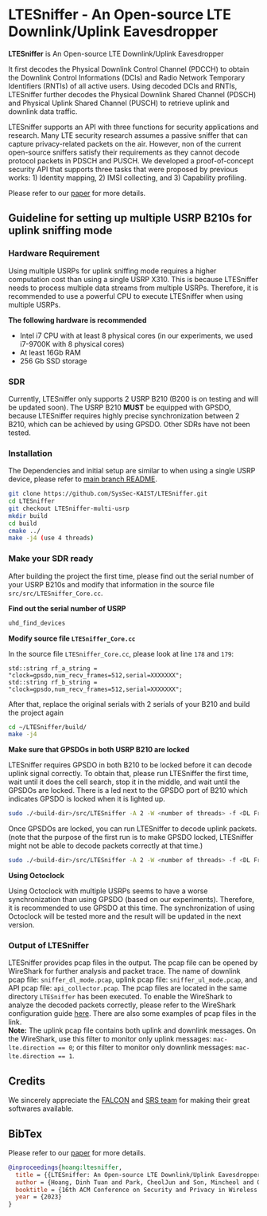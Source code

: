 
# LTESniffer - An Open-source LTE Downlink/Uplink Eavesdropper

**LTESniffer** is An Open-source LTE Downlink/Uplink Eavesdropper 

It first decodes the Physical Downlink Control Channel (PDCCH) to obtain the Downlink Control Informations (DCIs) and Radio Network Temporary Identifiers (RNTIs) of all active users. Using decoded DCIs and RNTIs, LTESniffer further decodes the Physical Downlink Shared Channel (PDSCH) and Physical Uplink Shared Channel (PUSCH) to retrieve uplink and downlink data traffic.

LTESniffer supports an API with three functions for security applications and research. Many LTE security research assumes
a passive sniffer that can capture privacy-related packets on the air. However, non of the current open-source sniffers satisfy their requirements as they cannot decode protocol packets in PDSCH and PUSCH. We developed a proof-of-concept security API that supports three tasks that were proposed by previous works: 1) Identity mapping, 2) IMSI collecting, and 3) Capability profiling.

Please refer to our [paper][paper] for more details.

## Guideline for setting up multiple USRP B210s for uplink sniffing mode
### Hardware Requirement
Using multiple USRPs for uplink sniffing mode requires a higher computation cost than using a single USRP X310. This is because LTESniffer needs to process multiple data streams from multiple USRPs. Therefore, it is recommended to use a powerful CPU to execute LTESniffer when using multiple USRPs.

**The following hardware is recommended**
- Intel i7 CPU with at least 8 physical cores (in our experiments, we used i7-9700K with 8 physical cores)
- At least 16Gb RAM
- 256 Gb SSD storage
### SDR
Currently, LTESniffer only supports 2 USRP B210 (B200 is on testing and will be updated soon). The USRP B210 **MUST** be equipped with GPSDO, because LTESniffer requires highly precise synchronization between 2 B210, which can be achieved by using GPSDO. Other SDRs have not been tested.

### Installation
The Dependencies and initial setup are similar to when using a single USRP device, please refer to [main branch README][main-readme].

```bash
git clone https://github.com/SysSec-KAIST/LTESniffer.git
cd LTESniffer
git checkout LTESniffer-multi-usrp
mkdir build
cd build
cmake ../
make -j4 (use 4 threads)
```

### Make your SDR ready
After building the project the first time, please find out the serial number of your USRP B210s and modify that information in the source file `src/src/LTESniffer_Core.cc`.

**Find out the serial number of USRP**
```bash
uhd_find_devices
```
**Modify source file `LTESniffer_Core.cc`**

In the source file `LTESniffer_Core.cc`, please look at line `178` and `179`:
```
std::string rf_a_string = "clock=gpsdo,num_recv_frames=512,serial=XXXXXXX";
std::string rf_b_string = "clock=gpsdo,num_recv_frames=512,serial=XXXXXXX";
```
After that, replace the original serials with 2 serials of your B210 and build the project again
```bash
cd ~/LTESniffer/build/
make -j4
```
**Make sure that GPSDOs in both USRP B210 are locked**

LTESniffer requires GPSDO in both B210 to be locked before it can decode uplink signal correctly.
To obtain that, please run LTESniffer the first time, wait until it does the cell search, stop it in the middle, and wait until the GPSDOs are locked. There is a led next to the GPSDO port of B210 which indicates GPSDO is locked when it is lighted up.
```bash
sudo ./<build-dir>/src/LTESniffer -A 2 -W <number of threads> -f <DL Freq> -u <UL Freq> -C -m 1
```
Once GPSDOs are locked, you can run LTESniffer to decode uplink packets.
(note that the purpose of the first run is to make GPSDO locked, LTESniffer might not be able to decode packets correctly at that time.)
```bash
sudo ./<build-dir>/src/LTESniffer -A 2 -W <number of threads> -f <DL Freq> -u <UL Freq> -C -m 1
```

**Using Octoclock**

Using Octoclock with multiple USRPs seems to have a worse synchronization than using GPSDO (based on our experiments). Therefore, it is recommended to use GPSDO at this time. The synchronization of using Octoclock will be tested more and the result will be updated in the next version. 

### Output of LTESniffer
LTESniffer provides pcap files in the output. The pcap file can be opened by WireShark for further analysis and packet trace.
The name of downlink pcap file: ``sniffer_dl_mode.pcap``, uplink pcap file: ``sniffer_ul_mode.pcap``, and API pcap file: ``api_collector.pcap``.
The pcap files are located in the same directory ``LTESniffer`` has been executed.
To enable the WireShark to analyze the decoded packets correctly, please refer to the WireShark configuration guide [here][pcap]. There are also some examples of pcap files in the link.\
**Note:** The uplink pcap file contains both uplink and downlink messages. On the WireShark, use this filter to monitor only uplink messages: ``mac-lte.direction == 0``; or this filter to monitor only downlink messages: ``mac-lte.direction == 1``.

## Credits
We sincerely appreciate the [FALCON][falcon] and [SRS team][srsran] for making their great softwares available.
## BibTex
Please refer to our [paper][paper] for more details.

```bibtex
@inproceedings{hoang:ltesniffer,
  title = {{LTESniffer: An Open-source LTE Downlink/Uplink Eavesdropper}},
  author = {Hoang, Dinh Tuan and Park, CheolJun and Son, Mincheol and Oh, Taekkyung and Bae, Sangwook and Ahn, Junho and Oh, BeomSeok and Kim, Yongdae},
  booktitle = {16th ACM Conference on Security and Privacy in Wireless and Mobile Networks (WiSec '23)},
  year = {2023}
}
```

[falcon]: https://github.com/falkenber9/falcon
[srsran]: https://github.com/srsran/srsRAN_4G
[uhd]:    https://github.com/EttusResearch/uhd
[paper]:  https://syssec.kaist.ac.kr/pub/2023/wisec2023_tuan.pdf
[pcap]:   pcap_file_example/README.md
[app]:    https://play.google.com/store/apps/details?id=make.more.r2d2.cellular_z&hl=en&gl=US&pli=1
[watching]: https://syssec.kaist.ac.kr/pub/2022/sec22summer_bae.pdf
[main-readme]: https://github.com/SysSec-KAIST/LTESniffer/tree/main
